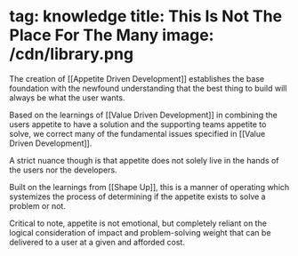 tag: knowledge
title: This Is Not The Place For The Many
image: /cdn/library.png
===

The creation of [[Appetite Driven Development]] establishes the base foundation with the newfound understanding that the best thing to build will always be what the user wants.

Based on the learnings of [[Value Driven Development]] in combining the users appetite to have a solution and the supporting teams appetite to solve, we correct many of the fundamental issues specified in [[Value Driven Development]].

A strict nuance though is that appetite does not solely live in the hands of the users nor the developers.

Built on the learnings from [[Shape Up]], this is a manner of operating which systemizes the process of determining if the appetite exists to solve a problem or not.

Critical to note, appetite is not emotional, but completely reliant on the logical consideration of impact and problem-solving weight that can be delivered to a user at a given and afforded cost.
